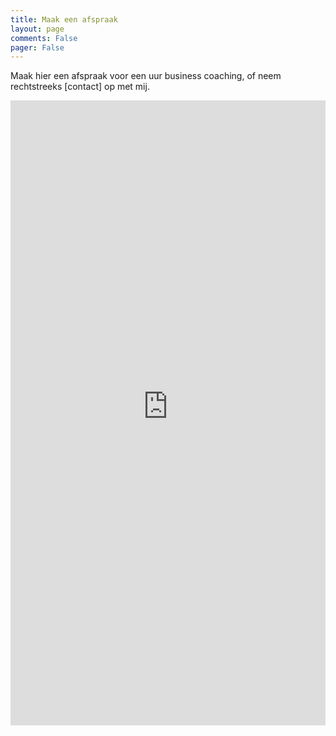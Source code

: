 ```yaml
---
title: Maak een afspraak
layout: page
comments: False
pager: False
---
```

Maak hier een afspraak voor een uur business coaching, of neem rechtstreeks [contact] op met mij.

<iframe src="https://philippe-faes.youcanbook.me/?noframe=true&skipHeaderFooter=true" id="ycbmiframephilippe-faes" style="width:100%;height:1000px;border:0px;background-color:transparent;" frameborder="0" allowtransparency="true"></iframe><script>window.addEventListener && window.addEventListener("message", function(event){if (event.origin === "https://philippe-faes.youcanbook.me"){document.getElementById("ycbmiframephilippe-faes").style.height = event.data + "px";}}, false);</script>